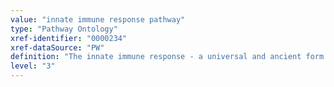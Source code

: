 ```yaml
---
value: "innate immune response pathway"
type: "Pathway Ontology"
xref-identifier: "0000234"
xref-dataSource: "PW"
definition: "The innate immune response - a universal and ancient form of host defense against infection - is a first line of response to various pathogens and also to damaged cells. It plays a role in stimulating adaptive immunity; molecules generated during innate responses act as second signals that can impact on both the magnitude and the nature of the adaptive response."
level: "3"
---
```

